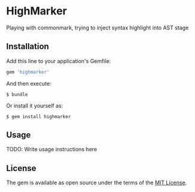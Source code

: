 # HighMarker

Playing with commonmark, trying to inject syntax highlight into AST stage

## Installation

Add this line to your application's Gemfile:

```ruby
gem 'highmarker'
```

And then execute:

    $ bundle

Or install it yourself as:

    $ gem install highmarker

## Usage

TODO: Write usage instructions here

## License

The gem is available as open source under the terms of the [MIT License](http://opensource.org/licenses/MIT).

